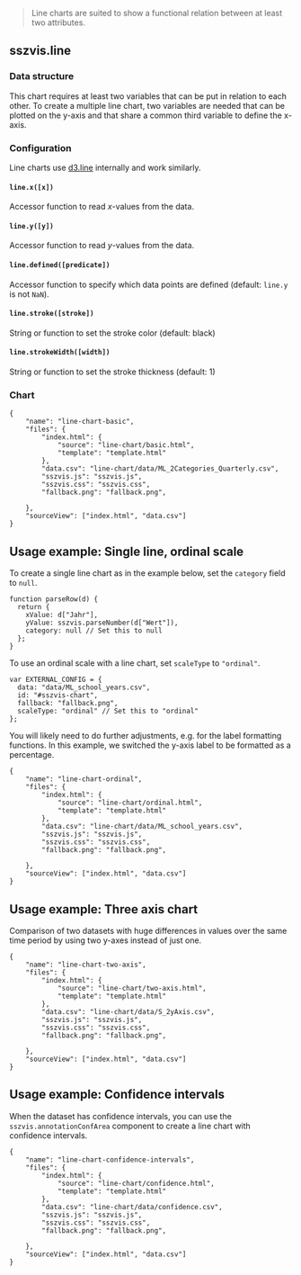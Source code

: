 > Line charts are suited to show a functional relation between at least two attributes.

## sszvis.line

### Data structure

This chart requires at least two variables that can be put in relation to each other. To create a multiple line chart, two variables are needed that can be plotted on the y-axis and that share a common third variable to define the x-axis.

### Configuration

Line charts use [d3.line](https://github.com/d3/d3-shape/blob/master/README.md#lines) internally and work similarly.

#### `line.x([x])`

Accessor function to read _x_-values from the data.

#### `line.y([y])`

Accessor function to read _y_-values from the data.

#### `line.defined([predicate])`

Accessor function to specify which data points are defined (default: `line.y` is not `NaN`).

#### `line.stroke([stroke])`

String or function to set the stroke color (default: black)

#### `line.strokeWidth([width])`

String or function to set the stroke thickness (default: 1)

### Chart

```project
{
    "name": "line-chart-basic",
    "files": {
        "index.html": {
            "source": "line-chart/basic.html",
            "template": "template.html"
        },
        "data.csv": "line-chart/data/ML_2Categories_Quarterly.csv",
        "sszvis.js": "sszvis.js",
        "sszvis.css": "sszvis.css",
        "fallback.png": "fallback.png",

    },
    "sourceView": ["index.html", "data.csv"]
}
```

## Usage example: Single line, ordinal scale

To create a single line chart as in the example below, set the `category` field to `null`.

```code|lang-js
function parseRow(d) {
  return {
    xValue: d["Jahr"],
    yValue: sszvis.parseNumber(d["Wert"]),
    category: null // Set this to null
  };
}
```

To use an ordinal scale with a line chart, set `scaleType` to `"ordinal"`.

```code|lang-js
var EXTERNAL_CONFIG = {
  data: "data/ML_school_years.csv",
  id: "#sszvis-chart",
  fallback: "fallback.png",
  scaleType: "ordinal" // Set this to "ordinal"
};
```

You will likely need to do further adjustments, e.g. for the label formatting functions. In this example, we switched the y-axis label to be formatted as a percentage.

```project
{
    "name": "line-chart-ordinal",
    "files": {
        "index.html": {
            "source": "line-chart/ordinal.html",
            "template": "template.html"
        },
        "data.csv": "line-chart/data/ML_school_years.csv",
        "sszvis.js": "sszvis.js",
        "sszvis.css": "sszvis.css",
        "fallback.png": "fallback.png",

    },
    "sourceView": ["index.html", "data.csv"]
}
```

## Usage example: Three axis chart

Comparison of two datasets with huge differences in values over the same time period by using two y-axes instead of just one.

```project
{
    "name": "line-chart-two-axis",
    "files": {
        "index.html": {
            "source": "line-chart/two-axis.html",
            "template": "template.html"
        },
        "data.csv": "line-chart/data/S_2yAxis.csv",
        "sszvis.js": "sszvis.js",
        "sszvis.css": "sszvis.css",
        "fallback.png": "fallback.png",

    },
    "sourceView": ["index.html", "data.csv"]
}
```

## Usage example: Confidence intervals

When the dataset has confidence intervals, you can use the `sszvis.annotationConfArea` component to create a line chart with confidence intervals.

```project
{
    "name": "line-chart-confidence-intervals",
    "files": {
        "index.html": {
            "source": "line-chart/confidence.html",
            "template": "template.html"
        },
        "data.csv": "line-chart/data/confidence.csv",
        "sszvis.js": "sszvis.js",
        "sszvis.css": "sszvis.css",
        "fallback.png": "fallback.png",

    },
    "sourceView": ["index.html", "data.csv"]
}
```
